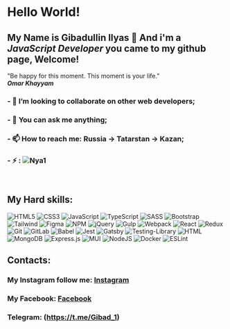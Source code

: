 # <h1>Hello World!</h1> 
 ## My Name is **Gibadullin Ilyas** 👋 And i'm a *JavaScript Developer* you came to my github page, Welcome!
 
 
  "Be happy for this moment. This moment is your life."<br>
           ***Omar Khayyam***
   
### - 👯 I’m looking to collaborate on other web developers;
### - 💬 You can ask me anything;
### - 📫 How to reach me: Russia -> Tatarstan -> Kazan;
### - ⚡ : ![Nya1](https://user-images.githubusercontent.com/83646621/125065078-0f4a5280-e0ba-11eb-8aac-729b9c8a8cad.png)


<br>

   
## My Hard skills: <br>
![HTML5](https://img.shields.io/badge/html5-%23E34F26.svg?style=for-the-badge&logo=html5&logoColor=white)
![CSS3](https://img.shields.io/badge/css3-%231572B6.svg?style=for-the-badge&logo=css3&logoColor=white)
![JavaScript](https://img.shields.io/badge/javascript-%23323330.svg?style=for-the-badge&logo=javascript&logoColor=%23F7DF1E)
![TypeScript](https://img.shields.io/badge/typescript-%23007ACC.svg?style=for-the-badge&logo=typescript&logoColor=white)
![SASS](https://img.shields.io/badge/SASS-hotpink.svg?style=for-the-badge&logo=SASS&logoColor=white)
![Bootstrap](https://img.shields.io/badge/bootstrap-%23563D7C.svg?style=for-the-badge&logo=bootstrap&logoColor=white)
![Tailwind](https://img.shields.io/badge/Tailwind_CSS-38B2AC?style=for-the-badge&logo=tailwind-css&logoColor=white)
![Figma](https://img.shields.io/badge/figma-%23F24E1E.svg?style=for-the-badge&logo=figma&logoColor=white)
![NPM](https://img.shields.io/badge/NPM-%23000000.svg?style=for-the-badge&logo=npm&logoColor=white)
![jQuery](https://img.shields.io/badge/jquery-%230769AD.svg?style=for-the-badge&logo=jquery&logoColor=white)
![Gulp](https://img.shields.io/badge/GULP-%23CF4647.svg?style=for-the-badge&logo=gulp&logoColor=white)
![Webpack](https://img.shields.io/badge/webpack-%238DD6F9.svg?style=for-the-badge&logo=webpack&logoColor=black)
![React](https://img.shields.io/badge/react-%2320232a.svg?style=for-the-badge&logo=react&logoColor=%2361DAFB)
![Redux](https://img.shields.io/badge/redux-%23593d88.svg?style=for-the-badge&logo=redux&logoColor=white)
![Git](https://img.shields.io/badge/git-%23F05033.svg?style=for-the-badge&logo=git&logoColor=white)
![GitLab](https://img.shields.io/badge/gitlab-%23181717.svg?style=for-the-badge&logo=gitlab&logoColor=white)
![Babel](https://img.shields.io/badge/Babel-F9DC3e?style=for-the-badge&logo=babel&logoColor=black) 
![Jest](https://img.shields.io/badge/-jest-%23C21325?style=for-the-badge&logo=jest&logoColor=white)
![Gatsby](https://img.shields.io/badge/Gatsby-%23663399.svg?style=for-the-badge&logo=gatsby&logoColor=white)
![Testing-Library](https://img.shields.io/badge/-TestingLibrary-%23E33332?style=for-the-badge&logo=testing-library&logoColor=white)
![HTML](https://img.shields.io/badge/gitlab%20ci-%23181717.svg?style=for-the-badge&logo=gitlab&logoColor=white)
![MongoDB](https://img.shields.io/badge/MongoDB-%234ea94b.svg?style=for-the-badge&logo=mongodb&logoColor=white)
![Express.js](https://img.shields.io/badge/express.js-%23404d59.svg?style=for-the-badge&logo=express&logoColor=%2361DAFB)
![MUI](https://img.shields.io/badge/MUI-%230081CB.svg?style=for-the-badge&logo=mui&logoColor=white)
![NodeJS](https://img.shields.io/badge/node.js-6DA55F?style=for-the-badge&logo=node.js&logoColor=white)
![Docker](https://img.shields.io/badge/docker-%230db7ed.svg?style=for-the-badge&logo=docker&logoColor=white)
![ESLint](https://img.shields.io/badge/ESLint-4B3263?style=for-the-badge&logo=eslint&logoColor=white)

<!--- ![PostgreSQL](https://img.shields.io/badge/PostgreSQL-316192?style=for-the-badge&logo=postgresql&logoColor=white) --->
<!--- ![MySQL](https://img.shields.io/badge/mysql-%2300f.svg?style=for-the-badge&logo=mysql&logoColor=white) --->
<!--- ![Rabbitmq](https://img.shields.io/badge/rabbitmq-%23FF6600.svg?&style=for-the-badge&logo=rabbitmq&logoColor=white) --->
<!--- ![Redis](https://img.shields.io/badge/redis-%23DD0031.svg?&style=for-the-badge&logo=redis&logoColor=white) --->





## Contacts:
 ### My Instagram follow me: [Instagram](https://www.instagram.com/gibadullin_ilyas/) 
 ### My Facebook: [Facebook](https://www.facebook.com/profile.php?id=100008774297453)
 ### Telegram: (https://t.me/Gibad_1)
 
